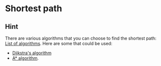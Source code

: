 # Shortest path

## Hint

There are various algorithms that you can choose to find the shortest path: [List of algorithms](https://en.wikipedia.org/wiki/Shortest_path_problem#Algorithms). Here are some that could be used:

* [Dijkstra's algorithm](https://en.wikipedia.org/wiki/Dijkstra%27s_algorithm)
* [A* algorithm](https://en.wikipedia.org/wiki/A*_search_algorithm).
